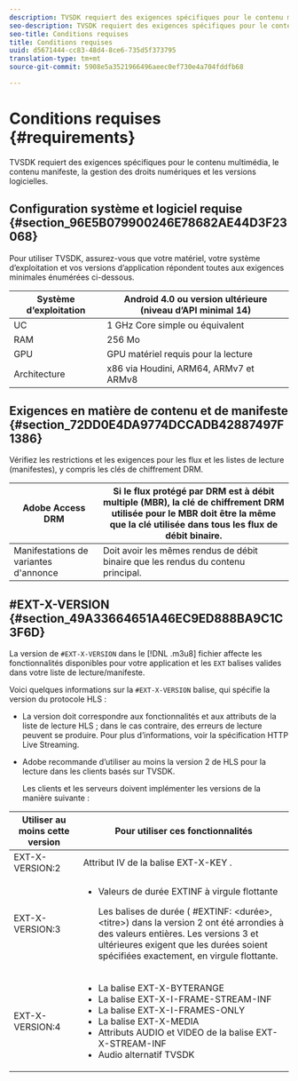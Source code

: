 ```yaml
---
description: TVSDK requiert des exigences spécifiques pour le contenu multimédia, le contenu manifeste, la gestion des droits numériques et les versions logicielles.
seo-description: TVSDK requiert des exigences spécifiques pour le contenu multimédia, le contenu manifeste, la gestion des droits numériques et les versions logicielles.
seo-title: Conditions requises
title: Conditions requises
uuid: d5671444-cc83-48d4-8ce6-735d5f373795
translation-type: tm+mt
source-git-commit: 5908e5a3521966496aeec0ef730e4a704fddfb68

---
```



# Conditions requises {#requirements}

TVSDK requiert des exigences spécifiques pour le contenu multimédia, le contenu manifeste, la gestion des droits numériques et les versions logicielles.

## Configuration système et logiciel requise {#section_96E5B079900246E78682AE44D3F23068}

Pour utiliser TVSDK, assurez-vous que votre matériel, votre système d’exploitation et vos versions d’application répondent toutes aux exigences minimales énumérées ci-dessous.

| Système d’exploitation | Android 4.0 ou version ultérieure (niveau d’API minimal 14) |
|---|---|
| UC | 1 GHz Core simple ou équivalent |
| RAM | 256 Mo |
| GPU | GPU matériel requis pour la lecture |
| Architecture | x86 via Houdini, ARM64, ARMv7 et ARMv8 |

## Exigences en matière de contenu et de manifeste {#section_72DD0E4DA9774DCCADB42887497F1386}

Vérifiez les restrictions et les exigences pour les flux et les listes de lecture (manifestes), y compris les clés de chiffrement DRM.

| Adobe Access DRM | Si le flux protégé par DRM est à débit multiple (MBR), la clé de chiffrement DRM utilisée pour le MBR doit être la même que la clé utilisée dans tous les flux de débit binaire. |
|---|---|
| Manifestations de variantes d&#39;annonce | Doit avoir les mêmes rendus de débit binaire que les rendus du contenu principal. |

## #EXT-X-VERSION {#section_49A33664651A46EC9ED888BA9C1C3F6D}

La version de `#EXT-X-VERSION` dans le [!DNL .m3u8] fichier affecte les fonctionnalités disponibles pour votre application et les `EXT` balises valides dans votre liste de lecture/manifeste.

Voici quelques informations sur la `#EXT-X-VERSION` balise, qui spécifie la version du protocole HLS :

* La version doit correspondre aux fonctionnalités et aux attributs de la liste de lecture HLS ; dans le cas contraire, des erreurs de lecture peuvent se produire. Pour plus d’informations, voir la spécification [](https://datatracker.ietf.org/doc/draft-pantos-http-live-streaming/?include_text=1)HTTP Live Streaming.
* Adobe recommande d’utiliser au moins la version 2 de HLS pour la lecture dans les clients basés sur TVSDK.

   Les clients et les serveurs doivent implémenter les versions de la manière suivante :

<table frame="all" colsep="1" rowsep="1" id="table_62EB98EDD9DE49EC84CB1C7D59BC40E6"> 
 <thead> 
  <tr rowsep="1"> 
   <th colname="1" class="entry"> Utiliser au moins cette version </th> 
   <th colname="2" class="entry"> Pour utiliser ces fonctionnalités </th> 
  </tr> 
 </thead>
 <tbody> 
  <tr rowsep="1"> 
   <td colname="1"> <span class="codeph"> EXT-X-VERSION:2 </span> </td> 
   <td colname="2"> Attribut IV de la <span class="codeph"> balise EXT-X-KEY </span> . </td> 
  </tr> 
  <tr rowsep="1"> 
   <td colname="1"> <span class="codeph"> EXT-X-VERSION:3 </span> </td> 
   <td colname="2"> 
    <ul id="ul_C9500D3F934848639C204BF248F139FF"> 
     <li id="li_535A7E3FABCB46FE872A7EA5DE2A1784">Valeurs de <span class="codeph"> </span> durée EXTINF à virgule flottante <p>Les balises de durée ( <span class="codeph"> #EXTINF: </span>&lt;durée&gt;,&lt;titre&gt;) dans la version 2 ont été arrondies à des valeurs entières. Les versions 3 et ultérieures exigent que les durées soient spécifiées exactement, en virgule flottante. </p> </li> 
    </ul> </td> 
  </tr> 
  <tr rowsep="0"> 
   <td colname="1"> <span class="codeph"> EXT-X-VERSION:4 </span> </td> 
   <td colname="2"> 
    <ul id="ul_3355A6CBBE2141DDB92660BB4B604D70"> 
     <li id="li_5E73D41AF6DC4CEE88D6C029FFCFC350">La <span class="codeph"> balise EXT-X-BYTERANGE </span> </li> 
     <li id="li_BF5141F516F749E5890860D487EB5287">La <span class="codeph"> balise EXT-X-I-FRAME-STREAM-INF </span> </li> 
     <li id="li_E0D399A13812499B94107CDE62998EE9">La <span class="codeph"> </span> balise EXT-X-I-FRAMES-ONLY </li> 
     <li id="li_A7783AFF99854EFBBAECD2967E4CBF2B">La <span class="codeph"> balise EXT-X-MEDIA </span> </li> 
     <li id="li_15AE652F33C1454AA90DDC65E7D6C2FD">Attributs <span class="codeph"> AUDIO </span> et <span class="codeph"> VIDEO </span> de la balise <span class="codeph"> EXT-X-STREAM-INF </span> </li> 
     <li id="li_DB2A7847D5884F6E91FD9E78101FBCA5">Audio alternatif TVSDK </li> 
    </ul> </td> 
  </tr> 
 </tbody> 
</table>

